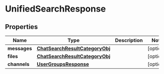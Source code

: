 
# UnifiedSearchResponse

## Properties
Name | Type | Description | Notes
------------ | ------------- | ------------- | -------------
**messages** | [**ChatSearchResultCategoryObj**](ChatSearchResultCategoryObj.md) |  |  [optional]
**files** | [**ChatSearchResultCategoryObj**](ChatSearchResultCategoryObj.md) |  |  [optional]
**channels** | [**UserGroupsResponse**](UserGroupsResponse.md) |  |  [optional]



